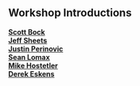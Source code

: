 ## Workshop Introductions

<strong>[Scott Bock][LScottBock]</strong><br/>
<strong>[Jeff Sheets][sheetsj]</strong><br/>
<strong>[Justin Perinovic][justin]</strong><br/>
<strong>[Sean Lomax][mikehoss42]</strong><br/>
<strong>[Mike Hostetler][mikehoss42]</strong><br/>
<strong>[Derek Eskens][snekse]</strong><br/>

[LScottBock]: https://twitter.com/LScottBock
[sheetsj]: https://twitter.com/sheetsj
[justin]: https://www.linkedin.com/in/justin-perinovic-23157871/
[mikehoss42]: https://twitter.com/mikehoss42
[snekse]: https://twitter.com/snekse


